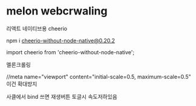 # melon webcrwaling

리액트 네이티브용 cheerio

npm i cheerio-without-node-native@0.20.2

import cheerio from 'cheerio-without-node-native';

멜론크롤링

//meta name="viewport" content="initial-scale=0.5, maximum-scale=0.5" 이건 확대방지

사클에서 bind 쓰면 재생버튼 토글시 속도저하있음